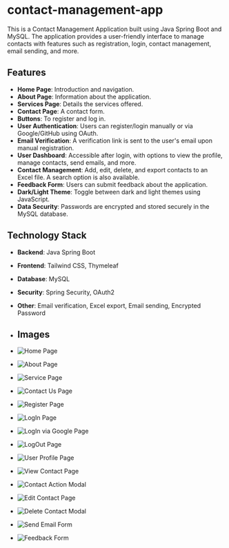 # contact-management-app
This is a Contact Management Application built using Java Spring Boot and MySQL. The application provides a user-friendly interface to manage contacts with features such as registration, login, contact management, email sending, and more.

## Features
- **Home Page**: Introduction and navigation.
- **About Page**: Information about the application.
- **Services Page**: Details the services offered.
- **Contact Page**: A contact form.
- **Buttons**:  To register and log in.
- **User Authentication**: Users can register/login manually or via Google/GitHub using OAuth.
- **Email Verification**: A verification link is sent to the user's email upon manual registration.
- **User Dashboard**: Accessible after login, with options to view the profile, manage contacts, send emails, and more.
- **Contact Management**: Add, edit, delete, and export contacts to an Excel file. A search option is also available.
- **Feedback Form**: Users can submit feedback about the application.
- **Dark/Light Theme**: Toggle between dark and light themes using JavaScript.
- **Data Security**: Passwords are encrypted and stored securely in the MySQL database.

## Technology Stack
- **Backend**: Java Spring Boot
- **Frontend**: Tailwind CSS, Thymeleaf
- **Database**: MySQL
- **Security**: Spring Security, OAuth2
- **Other**: Email verification, Excel export, Email sending, Encrypted Password

- ## Images
- ![Home Page](https://github.com/Divyank-Gupta-g/contact-management-app/blob/main/images/Screenshot%20(1262).png?raw=true)
- ![About Page](https://github.com/Divyank-Gupta-g/contact-management-app/blob/main/images/Screenshot%20(1263).png?raw=true)
- ![Service Page](https://github.com/Divyank-Gupta-g/contact-management-app/blob/main/images/Screenshot%20(1264).png?raw=true)
- ![Contact Us Page](https://github.com/Divyank-Gupta-g/contact-management-app/blob/main/images/Screenshot%20(1265).png?raw=true)
- ![Register Page](https://github.com/Divyank-Gupta-g/contact-management-app/blob/main/images/Screenshot%20(1266).png?raw=true)
- ![LogIn Page](https://github.com/Divyank-Gupta-g/contact-management-app/blob/main/images/Screenshot%20(1267).png?raw=true)
- ![LogIn via Google Page](https://github.com/Divyank-Gupta-g/contact-management-app/blob/main/images/Screenshot%20(1268).png?raw=true)
- ![LogOut Page](https://github.com/Divyank-Gupta-g/contact-management-app/blob/main/images/Screenshot%20(1269).png?raw=true)
- ![User Profile Page](https://github.com/Divyank-Gupta-g/contact-management-app/blob/main/images/Screenshot%20(1270).png?raw=true)
- ![View Contact Page](https://github.com/Divyank-Gupta-g/contact-management-app/blob/main/images/Screenshot%20(1272).png?raw=true)
- ![Contact Action Modal](https://github.com/Divyank-Gupta-g/contact-management-app/blob/main/images/Screenshot%20(1273).png?raw=true)
- ![Edit Contact Page](https://github.com/Divyank-Gupta-g/contact-management-app/blob/main/images/Screenshot%20(1274).png?raw=true)
- ![Delete Contact Modal](https://github.com/Divyank-Gupta-g/contact-management-app/blob/main/images/Screenshot%20(1275).png?raw=true)
- ![Send Email Form](https://github.com/Divyank-Gupta-g/contact-management-app/blob/main/images/Screenshot%20(1276).png?raw=true)
- ![Feedback Form](https://github.com/Divyank-Gupta-g/contact-management-app/blob/main/images/Screenshot%20(1278).png?raw=true)
